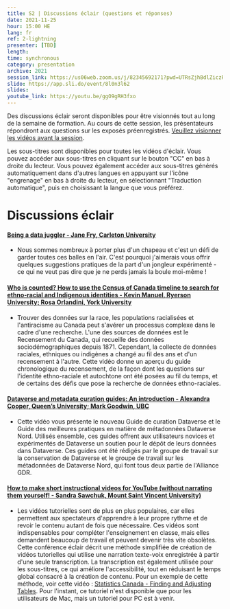 ```yaml
---
title: S2 | Discussions éclair (questions et réponses)
date: 2021-11-25
hour: 15:00 HE
lang: fr
ref: 2-lightning
presenter: [TBD]
length:
time: synchronous
category: presentation
archive: 2021
session_link: https://us06web.zoom.us/j/82345692171?pwd=UTRsZjhBdlZiczRFSWw5cTVDS1g4Zz09
slido: https://app.sli.do/event/8l0n3l62
slides:
youtube_link: https://youtu.be/ggO9gRH3fxo
---
```

Des discussions éclair seront disponibles pour être visionnés tout au long de la semaine de formation. Au cours de cette session, les présentateurs répondront aux questions sur les exposés préenregistrés. <!--more-->[Veuillez visionner les vidéos avant la session](https://youtube.com/playlist?list=PLa6d-V-ljSCwYp_DLYQrvsqH4qOdy6rDD).

Les sous-titres sont disponibles pour toutes les vidéos d'éclair. Vous pouvez accéder aux sous-titres en cliquant sur le bouton "CC" en bas à droite du lecteur. Vous pouvez également accéder aux sous-titres générés automatiquement dans d'autres langues en appuyant sur l'icône "engrenage" en bas à droite du lecteur, en sélectionnant "Traduction automatique", puis en choisissant la langue que vous préférez.

# Discussions éclair

#### [Being a data juggler - Jane Fry, Carleton University](https://youtu.be/mgUr4meSERo)   
- Nous sommes nombreux à porter plus d'un chapeau et c'est un défi de garder toutes ces balles en l'air. C'est pourquoi j'aimerais vous offrir quelques suggestions pratiques de la part d'un jongleur expérimenté - ce qui ne veut pas dire que je ne perds jamais la boule moi-même !

#### [Who is counted? How to use the Census of Canada timeline to search for ethno-racial and Indigenous identities - Kevin Manuel, Ryerson University; Rosa Orlandini, York University](https://youtu.be/DU67nc_pJo8)  
- Trouver des données sur la race, les populations racialisées et l'antiracisme au Canada peut s'avérer un processus complexe dans le cadre d'une recherche. L'une des sources de données est le Recensement du Canada, qui recueille des données sociodémographiques depuis 1871. Cependant, la collecte de données raciales, ethniques ou indigènes a changé au fil des ans et d'un recensement à l'autre. Cette vidéo donne un aperçu du guide chronologique du recensement, de la façon dont les questions sur l'identité ethno-raciale et autochtone ont été posées au fil du temps, et de certains des défis que pose la recherche de données ethno-raciales.

#### [Dataverse and metadata curation guides: An introduction - Alexandra Cooper, Queen’s University; Mark Goodwin, UBC](https://youtu.be/Hb7SaesOMSc)  
- Cette vidéo vous présente le nouveau Guide de curation Dataverse et le Guide des meilleures pratiques en matière de métadonnées Dataverse Nord. Utilisés ensemble, ces guides offrent aux utilisateurs novices et expérimentés de Dataverse un soutien pour le dépôt de leurs données dans Dataverse. Ces guides ont été rédigés par le groupe de travail sur la conservation de Dataverse et le groupe de travail sur les métadonnées de Dataverse Nord, qui font tous deux partie de l'Alliance GDR.

#### [How to make short instructional videos for YouTube (without narrating them yourself! - Sandra Sawchuk, Mount Saint Vincent University)](https://youtu.be/Bz6TwChfSe4)  
- Les vidéos tutorielles sont de plus en plus populaires, car elles permettent aux spectateurs d'apprendre à leur propre rythme et de revoir le contenu autant de fois que nécessaire. Ces vidéos sont indispensables pour compléter l'enseignement en classe, mais elles demandent beaucoup de travail et peuvent devenir très vite obsolètes. Cette conférence éclair décrit une méthode simplifiée de création de vidéos tutorielles qui utilise une narration texte-voix enregistrée à partir d'une seule transcription. La transcription est également utilisée pour les sous-titres, ce qui améliore l'accessibilité, tout en réduisant le temps global consacré à la création de contenu. Pour un exemple de cette méthode, voir cette vidéo : [Statistics Canada - Finding and Adjusting Tables](https://youtu.be/A5l5Pvkca8A). Pour l'instant, ce tutoriel n'est disponible que pour les utilisateurs de Mac, mais un tutoriel pour PC est à venir.
